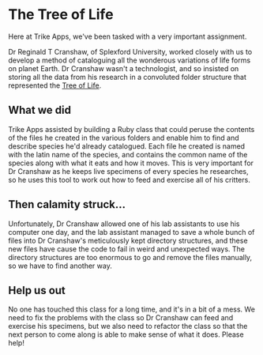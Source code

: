 # The Tree of Life

Here at Trike Apps, we've been tasked with a very important assignment. 

Dr Reginald T Cranshaw, of Splexford University, worked closely with us to develop a method of cataloguing all the wonderous variations of life forms on planet Earth. Dr Cranshaw wasn't a technologist, and so insisted on storing all the data from his research in a convoluted folder structure that represented the [Tree of Life](http://tolweb.org/tree/). 

## What we did
Trike Apps assisted by building a Ruby class that could peruse the contents of the files he created in the various folders and enable him to find and describe species he'd already catalogued. Each file he created is named with the latin name of the species, and contains the common name of the species along with what it eats and how it moves. This is very important for Dr Cranshaw as he keeps live specimens of every species he researches, so he uses this tool to work out how to feed and exercise all of his critters.

## Then calamity struck...
Unfortunately, Dr Cranshaw allowed one of his lab assistants to use his computer one day, and the lab assistant managed to save a whole bunch of files into Dr Cranshaw's meticulously kept directory structures, and these new files have cause the code to fail in weird and unexpected ways. The directory structures are too enormous to go and remove the files manually, so we have to find another way.

## Help us out
No one has touched this class for a long time, and it's in a bit of a mess. We need to fix the problems with the class so Dr Cranshaw can feed and exercise his specimens, but we also need to refactor the class so that the next person to come along is able to make sense of what it does. 
Please help!